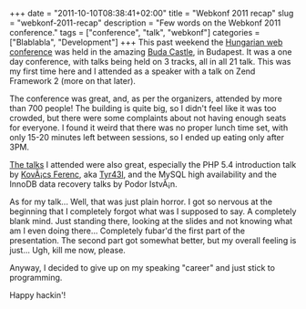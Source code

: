 +++
date = "2011-10-10T08:38:41+02:00"
title = "Webkonf 2011 recap"
slug = "webkonf-2011-recap"
description = "Few words on the Webkonf 2011 conference."
tags = ["conference", "talk", "webkonf"]
categories = ["Blablabla", "Development"]
+++
This past weekend the <a href="http://webkonf.org/">Hungarian web conference</a> was held in the amazing <a href="http://en.wikipedia.org/wiki/Buda_Castle">Buda Castle</a>, in Budapest. It was a one day conference, with talks being held on 3 tracks, all in all 21 talk. This was my first time here and I attended as a speaker with a talk on Zend Framework 2 (more on that later).

The conference was great, and, as per the organizers, attended by more than 700 people! The building is quite big, so I didn't feel like it was too crowded, but there were some complaints about not having enough seats for everyone. I found it weird that there was no proper lunch time set, with only 15-20 minutes left between sessions, so I ended up eating only after 3PM.

<a href="http://webkonf.org/2011/program.html">The talks</a> I attended were also great, especially the PHP 5.4 introduction talk by <a href="http://tyrael.hu/">KovÃ¡cs Ferenc</a>, aka <a href="https://twitter.com/#!/Tyr43l">Tyr43l</a>, and the MySQL high availability and the InnoDB data recovery talks by Podor IstvÃ¡n.

As for my talk... Well, that was just plain horror. I got so nervous at the beginning that I completely forgot what was I supposed to say. A completely blank mind. Just standing there, looking at the slides and not knowing what am I even doing there... Completely fubar'd the first part of the presentation. The second part got somewhat better, but my overall feeling is just... Ugh, kill me now, please.

Anyway, I decided to give up on my speaking "career" and just stick to programming.

Happy hackin'!
